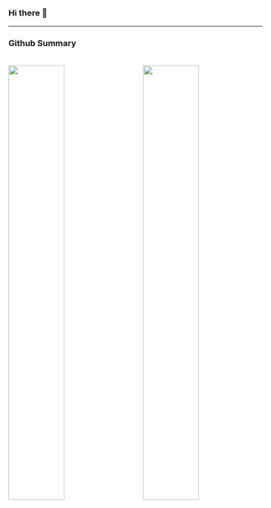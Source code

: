 ### Hi there 👋

<hr/>

### Github Summary

<div style="text-align:center>
<img src="https://github-readme-streak-stats.herokuapp.com/?user=amaandalau&theme=dark&hide_border=true" width=65% >
</div>

 <br/>
<img src="https://github-readme-stats.vercel.app/api/top-langs/?username=amaandalau&theme=dark&show_icons=true&hide_border=true&layout=compact" width=47% align=left>
<img src="https://github-readme-stats.vercel.app/api?username=amaandalau&theme=dark&show_icons=true&hide_border=true&count_private=true" align=right width=47% >  

